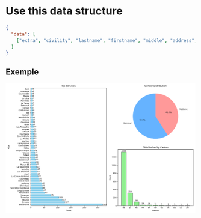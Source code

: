 # Use this data structure
```json
{
  "data": [
    ["extra", "civility", "lastname", "firstname", "middle", "address", "zip", "city", "canton", "email"]
  ]
}
```
## Exemple
![graph](image/Figure.png)